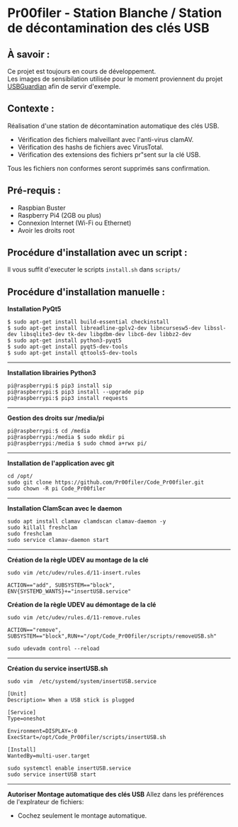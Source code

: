 # Pr00filer - Station Blanche / Station de décontamination des clés USB

## À savoir :
Ce projet est toujours en cours de développement.  
Les images de sensibilation utilisée pour le moment proviennent du projet [USBGuardian](https://github.com/USBGuardian/USBGuardian) afin de servir d'exemple.


## Contexte :

Réalisation d'une station de décontamination automatique des clés USB.  

- Vérification des fichiers malveillant avec l'anti-virus clamAV.
- Vérification des hashs de fichiers avec VirusTotal.
- Vérification des extensions des fichiers pr"sent sur la clé USB.

Tous les fichiers non conformes seront supprimés sans confirmation.  

## Pré-requis :
- Raspbian Buster
- Raspberry Pi4 (2GB ou plus)
- Connexion Internet (Wi-Fi ou Ethernet)
- Avoir les droits root

## Procédure d'installation avec un script :

Il vous suffit d'executer le scripts `install.sh` dans `scripts/`

## Procédure d'installation manuelle :

**Installation PyQt5**
```
$ sudo apt-get install build-essential checkinstall
$ sudo apt-get install libreadline-gplv2-dev libncursesw5-dev libssl-dev libsqlite3-dev tk-dev libgdbm-dev libc6-dev libbz2-dev
$ sudo apt-get install python3-pyqt5  
$ sudo apt-get install pyqt5-dev-tools
$ sudo apt-get install qttools5-dev-tools
```

---

**Installation  librairies Python3**
```
pi@raspberrypi:$ pip3 install sip
pi@raspberrypi:$ pip3 install --upgrade pip
pi@raspberrypi:$ pip3 install requests
```

---


**Gestion des droits sur /media/pi**
```
pi@raspberrypi:$ cd /media
pi@raspberrypi:/media $ sudo mkdir pi 
pi@raspberrypi:/media $ sudo chmod a+rwx pi/
```

---

**Installation de l'application avec git**
```
cd /opt/
sudo git clone https://github.com/Pr00filer/Code_Pr00filer.git
sudo chown -R pi Code_Pr00filer
```

---

**Installation ClamScan avec le daemon**
```
sudo apt install clamav clamdscan clamav-daemon -y
sudo killall freshclam
sudo freshclam
sudo service clamav-daemon start
```

---

**Création de la règle UDEV au montage de la clé**
```
sudo vim /etc/udev/rules.d/11-insert.rules
```

```
ACTION=="add", SUBSYSTEM=="block", ENV{SYSTEMD_WANTS}+="insertUSB.service"
```

**Création de la règle UDEV au démontage de la clé**
```
sudo vim /etc/udev/rules.d/11-remove.rules
```

```
ACTION=="remove", SUBSYSTEM=="block",RUN+="/opt/Code_Pr00filer/scripts/removeUSB.sh"
```

```
sudo udevadm control --reload
```

---

**Création du service insertUSB.sh**
```
sudo vim  /etc/systemd/system/insertUSB.service
```

```
[Unit]
Description= When a USB stick is plugged

[Service]
Type=oneshot

Environment=DISPLAY=:0
ExecStart=/opt/Code_Pr00filer/scripts/insertUSB.sh

[Install]
WantedBy=multi-user.target
```

```
sudo systemctl enable insertUSB.service
sudo service insertUSB start
```

---

**Autoriser Montage automatique des clés USB**
Allez dans les préférences de l'explrateur de fichiers:
- Cochez seulement le montage automatique.


